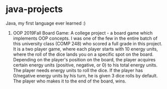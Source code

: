 # java-projects
Java, my first language ever learned :)

1) OOP 2019Fall Board Game: A college project - a board game which implements OOP concepts. I was one of the few in the entire batch of this university class (COMP 248) who scored a full grade in this project. It is a two player game, where each player starts with 10 energy units, where the roll of the dice lands you on a specific spot on the board. Depending on the player's position on the board, the player acquires certain energy units (positive, negative, or 0) to his total energy units. The player needs energy units to roll the dice. If the player has 0/negative energy units by his turn, he is given 3 dice rolls by default. The player who makes it to the end of the board, wins. 
